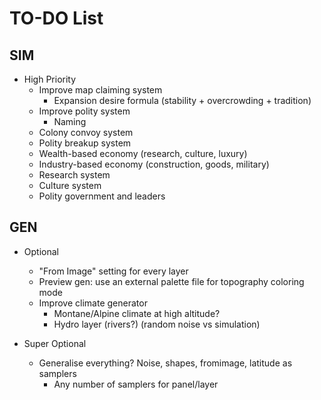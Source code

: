 # TO-DO List

## SIM

- High Priority
  - Improve map claiming system
    - Expansion desire formula (stability + overcrowding + tradition)
  - Improve polity system
    - Naming
  - Colony convoy system
  - Polity breakup system
  - Wealth-based economy (research, culture, luxury)
  - Industry-based economy (construction, goods, military)
  - Research system
  - Culture system
  - Polity government and leaders

## GEN

- Optional
  - "From Image" setting for every layer
  - Preview gen: use an external palette file for topography coloring mode
  - Improve climate generator
    - Montane/Alpine climate at high altitude?
    - Hydro layer (rivers?) (random noise vs simulation)

- Super Optional
  - Generalise everything? Noise, shapes, fromimage, latitude as samplers
    - Any number of samplers for panel/layer
